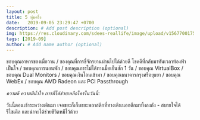```yaml
---
layout: post
title: 5 ทุ่มครึ่ง
date:   2019-09-05 23:29:47 +0700
description: # Add post description (optional)
img: https://res.cloudinary.com/sdees-reallife/image/upload/v1567700175/IMG_20190904_184351.jpg # Add image post (optional)
tags: [2019-09]
author: # Add name author (optional)
---
```

ขอบคุณอาหารของเมื่อวาน / ของคุณที่การขี่จักรยานผ่านไปได้ด้วยดี โชคดีที่กลับมาทันเวลาท้องฟ้าเป็นใจ / ขอบคุณการนอนพัก / ขอบคุณการไม่ได้ทานมื้อเย็นสัก 1 วัน / ขอบคุณ VirtualBox / ขอบคุณ Dual Monitors / ขอบคุณเงินโอนเข้ามา / ขอบคุณธนาคารกรุงศรีอยุธยา / ขอบคุณ WebEx / ขอบคุณ AMD Radeon และ PCI Passthrough

<i class="fa fa-child" style="color:plum"></i>

*ความดี ความมีน้ำใจ การที่ได้ช่วยเหลือใครในวันนี้*:

วันนี้ตอนเช้าระหว่างเดินมา เจอขยะก็เก็บขยะพลาสติกที่ทางเดินนอกตึกมาทิ้งลงถัง - สบายใจได้รีไซเคิล และน่าจะได้ช่วยชีวิตหมีไว้ด้วย
